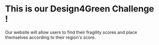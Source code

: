 # This is our Design4Green Challenge !
Our website will allow users to find their fragility scores and place themselves according to their region's score.
